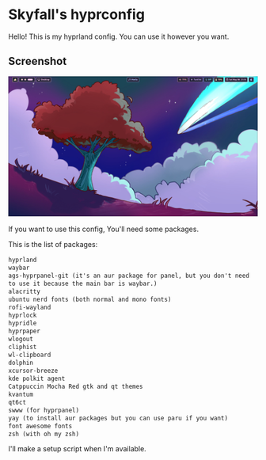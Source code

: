 # Skyfall's hyprconfig

Hello! This is my hyprland config. You can use it however you want. 

## Screenshot

![Screenshot](screenshot.png)

If you want to use this config, You'll need some packages.

This is the list of packages:

```
hyprland
waybar
ags-hyprpanel-git (it's an aur package for panel, but you don't need to use it because the main bar is waybar.)
alacritty
ubuntu nerd fonts (both normal and mono fonts)
rofi-wayland
hyprlock
hypridle
hyprpaper
wlogout
cliphist
wl-clipboard
dolphin
xcursor-breeze
kde polkit agent
Catppuccin Mocha Red gtk and qt themes
kvantum
qt6ct 
swww (for hyprpanel)
yay (to install aur packages but you can use paru if you want)
font awesome fonts
zsh (with oh my zsh)
```

I'll make a setup script when I'm available.
